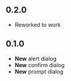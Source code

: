 ## 0.2.0

* Reworked to work

## 0.1.0

* **New** alert dialog
* **New** confirm dialog
* **New** prompt dialog